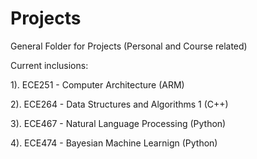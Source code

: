 # Projects
General Folder for Projects (Personal and Course related)

Current inclusions: 

1). ECE251 - Computer Architecture (ARM)

2). ECE264 - Data Structures and Algorithms 1 (C++)

3). ECE467 - Natural Language Processing (Python)

4). ECE474 - Bayesian Machine Learnign (Python)
